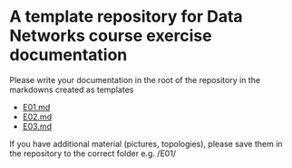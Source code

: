 # A template repository for Data Networks course exercise documentation

Please write your documentation in the root of the repository in the markdowns created as templates

- [E01.md](E01.md)
- [E02.md](E02.md)
- [E03.md](E03.md)

If you have additional material (pictures, topologies), please save them in the repository to the correct folder e.g. /E01/
